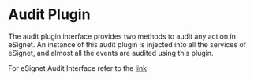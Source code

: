 # Audit Plugin

<!-- 
Content Update:
Edited: 27-Jun-2025

-->

The audit plugin interface provides two methods to audit any action in eSignet. An instance of this audit plugin is injected into all the services of eSignet, and almost all the events are audited using this plugin.

For eSignet Audit Interface refer to the [link](https://github.com/mosip/esignet/blob/master/esignet-integration-api/src/main/java/io/mosip/esignet/api/spi/AuditPlugin.java)


<!--

The audit plugin interface provides two methods to audit any action in eSignet. An instance of this audit plugin is injected into all the services of eSignet, and almost all the events are audited using this plugin.

Below is the eSignet audit interface:

```java
public interface AuditPlugin {

    /**
     + Plugin method to audit all the actions in the eSignet service.
     +
     +  @param action Action to audit @{@link Action}
     +  @param actionStatus Action status to audit @{@link ActionStatus}
     +  @param audit @{@link AuditDTO} during this action
     +  @param t Any error / exception occurred during this action, null if no errors / exception found.
     */
    void logAudit(Action action, ActionStatus status, AuditDTO audit, Throwable t);

    /**
    + Plugin method to audit all the actions in the eSignet service.
    +
    +  @param username Session username for audit
    +  @param action Action to audit @{@link Action}
    +  @param actionStatus Action status to audit @{@link ActionStatus}
    +  @param audit @{@link AuditDTO} during this action
    +  @param t Any error / exception occurred during this action, null if no errors / exception found.
    */
	void logAudit(String username, Action action, ActionStatus status, AuditDTO audit, Throwable t);
}
```

{% hint style="info" %}
Note: For the latest version of the interface please check our code base - [AuditPlugin.java](https://github.com/mosip/esignet/blob/master/esignet-integration-api/src/main/java/io/mosip/esignet/api/spi/AuditPlugin.java)
{% endhint %}

## How do you implement this plugin?

The Audit plugin implementation class must be annotated with `ConditionalOnProperty` with `mosip.esignet.integration.audit-plugin` property.

Below is an example of how the Audit plugin can be implemented.

```java
@ConditionalOnProperty(value = "mosip.esignet.integration.audit-plugin", havingValue = "mock-audit-service")
@Component
@Slf4j
public class LoggerAuditService implements AuditPlugin {
    //Implement audit plugin methods
}
```


-->